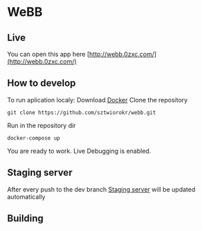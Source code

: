 # WeBB

## Live

You can open this app here
[http://webb.0zxc.com/](http://webb.0zxc.com/)

## How to develop

To run aplication localy:
Download [Docker](https://www.docker.com/)
Clone the repository
```
git clone https://github.com/sztwiorokr/webb.git
```
Run in the repository dir
```
docker-compose up
```
You are ready to work. Live Debugging is enabled.
## Staging server

After every push to the dev branch [Staging server](http://webb.0zxc.com:81/) will be updated automatically

## Building
